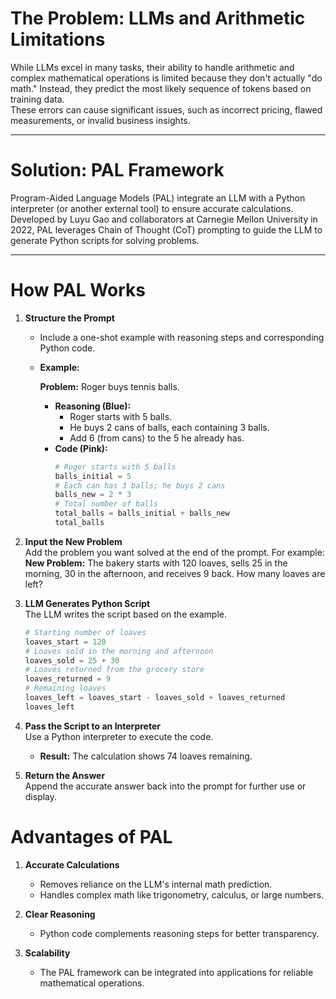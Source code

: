 # The Problem: LLMs and Arithmetic Limitations

While LLMs excel in many tasks, their ability to handle arithmetic and complex mathematical operations is limited because they don't actually "do math." Instead, they predict the most likely sequence of tokens based on training data.  
These errors can cause significant issues, such as incorrect pricing, flawed measurements, or invalid business insights.

---

# Solution: PAL Framework

Program-Aided Language Models (PAL) integrate an LLM with a Python interpreter (or another external tool) to ensure accurate calculations. Developed by Luyu Gao and collaborators at Carnegie Mellon University in 2022, PAL leverages Chain of Thought (CoT) prompting to guide the LLM to generate Python scripts for solving problems.

---

# How PAL Works

1. **Structure the Prompt**  
   - Include a one-shot example with reasoning steps and corresponding Python code.  
   - **Example:**  
     
     **Problem:** Roger buys tennis balls.  
     - **Reasoning (Blue):**  
       - Roger starts with 5 balls.  
       - He buys 2 cans of balls, each containing 3 balls.  
       - Add 6 (from cans) to the 5 he already has.  
     - **Code (Pink):**  
       ```python
       # Roger starts with 5 balls
       balls_initial = 5
       # Each can has 3 balls; he buys 2 cans
       balls_new = 2 * 3
       # Total number of balls
       total_balls = balls_initial + balls_new
       total_balls
       ```
2. **Input the New Problem**  
   Add the problem you want solved at the end of the prompt. For example:  
   **New Problem:** The bakery starts with 120 loaves, sells 25 in the morning, 30 in the afternoon, and receives 9 back. How many loaves are left?  

3. **LLM Generates Python Script**  
   The LLM writes the script based on the example.  
   ```python
   # Starting number of loaves
   loaves_start = 120
   # Loaves sold in the morning and afternoon
   loaves_sold = 25 + 30
   # Loaves returned from the grocery store
   loaves_returned = 9
   # Remaining loaves
   loaves_left = loaves_start - loaves_sold + loaves_returned
   loaves_left
   ```

4. **Pass the Script to an Interpreter**  
   Use a Python interpreter to execute the code.  
   - **Result:** The calculation shows 74 loaves remaining.

5. **Return the Answer**  
   Append the accurate answer back into the prompt for further use or display.

# Advantages of PAL

1. **Accurate Calculations**  
   - Removes reliance on the LLM's internal math prediction.  
   - Handles complex math like trigonometry, calculus, or large numbers.

2. **Clear Reasoning**  
   - Python code complements reasoning steps for better transparency.

3. **Scalability**  
   - The PAL framework can be integrated into applications for reliable mathematical operations.
